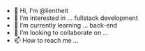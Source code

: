- 👋 Hi, I’m @lientheit
- 👀 I’m interested in ... fullstack development
- 🌱 I’m currently learning ... back-end    
- 💞️ I’m looking to collaborate on ...
- 📫 How to reach me ... 

<!---
lientheit/lientheit is a ✨ special ✨ repository because its `README.md` (this file) appears on your GitHub profile.
You can click the Preview link to take a look at your changes.
--->
